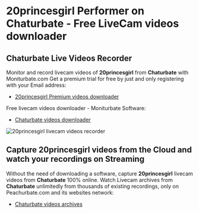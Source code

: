 # 20princesgirl Performer on Chaturbate - Free LiveCam videos downloader

## Chaturbate Live Videos Recorder

Monitor and record livecam videos of **20princesgirl** from **Chaturbate** with Moniturbate.com
Get a premium trial for free by just and only registering with your Email address:
* [20princesgirl Premium videos downloader](https://moniturbate.com/request-demo-licence-key.html)

Free livecam videos downloader - Moniturbate Software:
* [Chaturbate videos downloader](https://moniturbate.com/moniturbate-download-software.html)

![20princesgirl livecam videos recorder](https://peachurnet.com/templates/moniturbate-software.png)


## Capture 20princesgirl videos from the Cloud and watch your recordings on Streaming

Without the need of downloading a software, capture **20princesgirl** livecam videos from **Chaturbate** 100% online.
Watch Livecam archives from **Chaturbate** unlimitedly from thousands of existing recordings, only on Peachurbate.com and its websites network:
* [Chaturbate videos archives](https://peachurnet.com/)